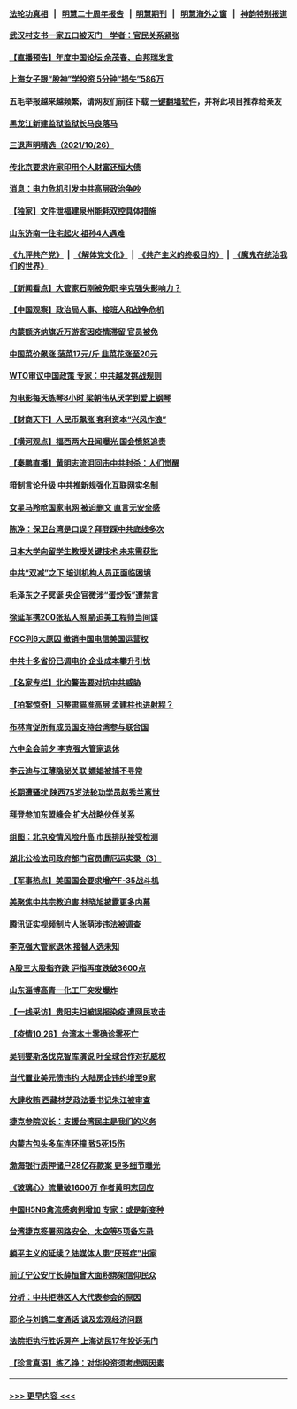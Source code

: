 #### [法轮功真相](https://github.com/gfw-breaker/truth/blob/master/README.md?t=0) &nbsp;&nbsp;|&nbsp;&nbsp; [明慧二十周年报告](https://github.com/gfw-breaker/mh-reports/blob/master/README.md?t=0) &nbsp;&nbsp;|&nbsp;&nbsp;[明慧期刊](https://github.com/gfw-breaker/mh-qikan) &nbsp;&nbsp;|&nbsp;&nbsp; [明慧海外之窗](https://github.com/gfw-breaker/mh-news/blob/master/README.md?t=0) &nbsp;&nbsp;|&nbsp;&nbsp; [神韵特别报道](https://github.com/gfw-breaker/mh-news/blob/master/shenyun.md?t=0)
#### [武汉村支书一家五口被灭门　学者：官民关系紧张](../pages/nsc413/n13332149.md?t=10271501) 
#### [【直播预告】年度中国论坛 余茂春、白邦瑞发言](../pages/nsc413/n13332516.md?t=10271501) 
#### [上海女子跟“股神”学投资 5分钟“损失”586万](../pages/nsc413/n13332084.md?t=10271501) 
#### 五毛举报越来越频繁，请网友们前往下载 [一键翻墙软件](https://github.com/gfw-breaker/ssr-accounts)，并将此项目推荐给亲友
#### [黑龙江新建监狱监狱长马良落马](../pages/nsc413/n13332390.md?t=10271501) 
#### [三退声明精选（2021/10/26）](../pages/nsc413/n13332339.md?t=10271501) 
#### [传北京要求许家印用个人财富还恒大债](../pages/nsc413/n13332144.md?t=10271501) 
#### [消息：电力危机引发中共高层政治争吵](../pages/nsc413/n13332091.md?t=10271501) 
#### [【独家】文件泄福建泉州能耗双控具体措施](../pages/nsc413/n13331924.md?t=10271501) 
#### [山东济南一住宅起火 祖孙4人遇难](../pages/nsc413/n13332156.md?t=10271501) 
#### [《九评共产党》](https://github.com/begood0513/9ping.md/blob/master/README.md) &nbsp;|&nbsp; [《解体党文化》](../../../../jtdwh.md/blob/master/README.md)  &nbsp;|&nbsp; [《共产主义的终极目的》](../../../../gczydzjmd.md/blob/master/README.md) &nbsp;|&nbsp; [《魔鬼在统治我们的世界》](../../../../mgztzwmdsj.md/blob/master/README.md) 
#### [【新闻看点】大管家石刚被免职 李克强失影响力？](../pages/nsc413/n13331851.md?t=10271501) 
#### [【中国观察】政治局人事、接班人和战争危机](../pages/nsc413/n13331932.md?t=10271501) 
#### [内蒙额济纳旗近万游客因疫情滞留 官员被免](../pages/nsc413/n13332006.md?t=10271501) 
#### [中国菜价飙涨 菠菜17元/斤 韭菜花涨至20元](../pages/nsc413/n13331916.md?t=10271501) 
#### [WTO审议中国政策 专家：中共越发挑战规则](../pages/nsc413/n13329325.md?t=10271501) 
#### [为电影每天练琴8小时 梁朝伟从厌学到爱上钢琴](../pages/nsc413/n13331670.md?t=10271501) 
#### [【财商天下】人民币飙涨 套利资本“兴风作浪”](../pages/nsc413/n13331388.md?t=10271501) 
#### [【横河观点】福西两大丑闻曝光 国会愤怒追责](../pages/nsc413/n13331868.md?t=10271501) 
#### [【秦鹏直播】黄明志流泪回击中共封杀：人们觉醒](../pages/nsc413/n13331858.md?t=10271501) 
#### [箝制言论升级 中共推新规强化互联网实名制](../pages/nsc413/n13331803.md?t=10271501) 
#### [女星马羚呛国家电网 被迫删文 直言无安全感](../pages/nsc413/n13331759.md?t=10271501) 
#### [陈净：保卫台湾是口误？拜登踩中共底线多次](../pages/nsc413/n13331298.md?t=10271501) 
#### [日本大学向留学生教授关键技术 未来需获批](../pages/nsc413/n13331589.md?t=10271501) 
#### [中共“双减”之下 培训机构人员正面临困境](../pages/nsc413/n13331620.md?t=10271501) 
#### [毛泽东之子冥诞 央企官微涉“蛋炒饭”遭禁言](../pages/nsc413/n13331597.md?t=10271501) 
#### [徐延军携200张私人照 胁迫美工程师当间谍](../pages/nsc413/n13331491.md?t=10271501) 
#### [FCC列6大原因 撤销中国电信美国运营权](../pages/nsc413/n13331452.md?t=10271501) 
#### [中共十多省份已调电价 企业成本攀升引忧](../pages/nsc413/n13331303.md?t=10271501) 
#### [【名家专栏】北约警告要对抗中共威胁](../pages/nsc413/n13330929.md?t=10271501) 
#### [【拍案惊奇】习整肃瞄准高层 孟建柱也进射程？](../pages/nsc413/n13331063.md?t=10271501) 
#### [布林肯促所有成员国支持台湾参与联合国](../pages/nsc413/n13331235.md?t=10271501) 
#### [六中全会前夕 李克强大管家退休](../pages/nsc413/n13331220.md?t=10271501) 
#### [李云迪与江薄隐秘关联 嫖娼被捕不寻常](../pages/nsc413/n13331051.md?t=10271501) 
#### [长期遭骚扰 陕西75岁法轮功学员赵秀兰离世](../pages/nsc413/n13330763.md?t=10271501) 
#### [拜登参加东盟峰会 扩大战略伙伴关系](../pages/nsc413/n13331032.md?t=10271501) 
#### [组图：北京疫情风险升高 市民排队接受检测](../pages/nsc413/n13330721.md?t=10271501) 
#### [湖北公检法司政府部门官员遭厄运实录（3）](../pages/nsc413/n13313013.md?t=10271501) 
#### [【军事热点】美国国会要求增产F-35战斗机](../pages/nsc413/n13329190.md?t=10271501) 
#### [美聚焦中共宗教迫害 林晓旭披露更多内幕](../pages/nsc413/n13330539.md?t=10271501) 
#### [腾讯证实视频制片人张萌涉违法被调查](../pages/nsc413/n13330675.md?t=10271501) 
#### [李克强大管家退休 接替人选未知](../pages/nsc413/n13330575.md?t=10271501) 
#### [A股三大股指齐跌 沪指再度跌破3600点](../pages/nsc413/n13330637.md?t=10271501) 
#### [山东淄博高青一化工厂突发爆炸](../pages/nsc413/n13330477.md?t=10271501) 
#### [【一线采访】贵阳夫妇被误报染疫 遭网民攻击](../pages/nsc413/n13330226.md?t=10271501) 
#### [【疫情10.26】台湾本土零确诊零死亡](../pages/nsc413/n13330501.md?t=10271501) 
#### [吴钊燮斯洛伐克智库演说 吁全球合作对抗威权](../pages/nsc413/n13330546.md?t=10271501) 
#### [当代置业美元债违约 大陆房企违约增至9家](../pages/nsc413/n13330450.md?t=10271501) 
#### [大肆收贿 西藏林芝政法委书记朱江被审查](../pages/nsc413/n13330542.md?t=10271501) 
#### [捷克参院议长：支援台湾民主是我们的义务](../pages/nsc413/n13330489.md?t=10271501) 
#### [内蒙古包头多车连环撞 致5死15伤](../pages/nsc413/n13330510.md?t=10271501) 
#### [渤海银行质押储户28亿存款案 更多细节曝光](../pages/nsc413/n13329839.md?t=10271501) 
#### [《玻璃心》流量破1600万 作者黄明志回应](../pages/nsc413/n13330292.md?t=10271501) 
#### [中国H5N6禽流感病例增加 专家：或是新变种](../pages/nsc413/n13330297.md?t=10271501) 
#### [台湾捷克签署网路安全、太空等5项备忘录](../pages/nsc413/n13329977.md?t=10271501) 
#### [躺平主义的延续？陆媒体人患“厌班症”出家](../pages/nsc413/n13330317.md?t=10271501) 
#### [前辽宁公安厅长薛恒曾大面积绑架信仰民众](../pages/nsc413/n13328815.md?t=10271501) 
#### [分析：中共拒港区人大代表参会的原因](../pages/nsc413/n13329706.md?t=10271501) 
#### [耶伦与刘鹤二度通话 谈及宏观经济问题](../pages/nsc413/n13329940.md?t=10271501) 
#### [法院拒执行胜诉房产 上海访民17年投诉无门](../pages/nsc413/n13326109.md?t=10271501) 
#### [【珍言真语】练乙铮：对华投资须考虑两因素](../pages/nsc413/n13329702.md?t=10271501) 

----
#### [ >>> 更早内容 <<< ](../indexes/nsc413-earlier.md)
